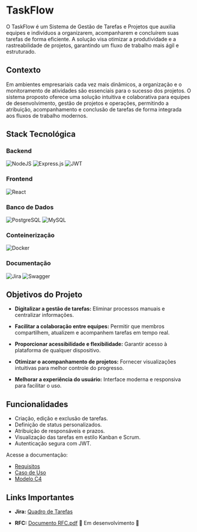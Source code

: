 # TaskFlow

O TaskFlow é um Sistema de Gestão de Tarefas e Projetos que auxilia equipes e indivíduos a organizarem, acompanharem e concluírem suas tarefas de forma eficiente. A solução visa otimizar a produtividade e a rastreabilidade de projetos, garantindo um fluxo de trabalho mais ágil e estruturado.

## Contexto

Em ambientes empresariais cada vez mais dinâmicos, a organização e o monitoramento de atividades são essenciais para o sucesso dos projetos. O sistema proposto oferece uma solução intuitiva e colaborativa para equipes de desenvolvimento, gestão de projetos e operações, permitindo a atribuição, acompanhamento e conclusão de tarefas de forma integrada aos fluxos de trabalho modernos.

## Stack Tecnológica

### Backend 

![NodeJS](https://img.shields.io/badge/node.js-6DA55F?style=for-the-badge&logo=node.js&logoColor=white)
![Express.js](https://img.shields.io/badge/express.js-%23404d59.svg?style=for-the-badge&logo=express&logoColor=%2361DAFB)
![JWT](https://img.shields.io/badge/JWT-black?style=for-the-badge&logo=JSON%20web%20tokens)

### Frontend

![React](https://img.shields.io/badge/React-20232A?style=for-the-badge&logo=react&logoColor=61DAFB)

### Banco de Dados

![PostgreSQL](https://img.shields.io/badge/PostgreSQL-000?style=for-the-badge&logo=postgresql)
![MySQL](https://img.shields.io/badge/mysql-4479A1.svg?style=for-the-badge&logo=mysql&logoColor=white)

### Conteinerização

![Docker](https://img.shields.io/badge/docker-%230db7ed.svg?style=for-the-badge&logo=docker&logoColor=white)

### Documentação

![Jira](https://img.shields.io/badge/jira-%230A0FFF.svg?style=for-the-badge&logo=jira&logoColor=white)
![Swagger](https://img.shields.io/badge/-Swagger-%23Clojure?style=for-the-badge&logo=swagger&logoColor=white)

## Objetivos do Projeto

- **Digitalizar a gestão de tarefas:** Eliminar processos manuais e centralizar informações.

- **Facilitar a colaboração entre equipes:** Permitir que membros compartilhem, atualizem e acompanhem tarefas em tempo real.

- **Proporcionar acessibilidade e flexibilidade:** Garantir acesso à plataforma de qualquer dispositivo.

- **Otimizar o acompanhamento de projetos:** Fornecer visualizações intuitivas para melhor controle do progresso.

- **Melhorar a experiência do usuário:** Interface moderna e responsiva para facilitar o uso.

## Funcionalidades

- Criação, edição e exclusão de tarefas.
- Definição de status personalizados.
- Atribuição de responsáveis e prazos.
- Visualização das tarefas em estilo Kanban e Scrum.
- Autenticação segura com JWT.

Acesse a documentação:

- [Requisitos](./docs/requirements.md)
- [Caso de Uso](./docs/use-case.md)
- [Modelo C4](./docs/c4-diagram.md)

## Links Importantes

- **Jira:** [Quadro de Tarefas](https://task-flow.atlassian.net/jira/software/projects/KAN/boards/1?atlOrigin=eyJpIjoiY2FkNzg4OGY2NDQ5NGNlNmI1YTZjODc0Njc1ZWExOGYiLCJwIjoiaiJ9)

- **RFC:** [Documento RFC.pdf](https://github.com/user-attachments/files/19766769/Documento.RFC.pdf) 🚧 Em desenvolvimento 🚧 

